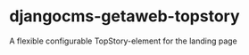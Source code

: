 djangocms-getaweb-topstory
==========================

A flexible configurable TopStory-element for the landing page
